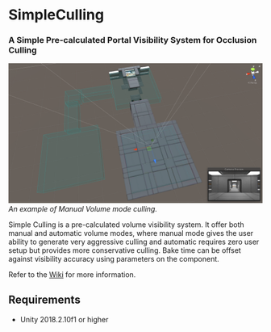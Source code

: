 # SimpleCulling
### A Simple Pre-calculated Portal Visibility System for Occlusion Culling

![alt text](https://github.com/Kink3d/SimpleCulling/blob/master/Images/00.png?raw=true)
*An example of Manual Volume mode culling.*

Simple Culling is a pre-calculated volume visibility system. It offer both manual and automatic volume modes, where manual mode gives the user ability to generate very aggressive culling and automatic requires zero user setup but provides more conservative culling. Bake time can be offset against visibility accuracy using parameters on the component.

Refer to the [Wiki](https://github.com/Kink3d/SimpleCulling/wiki/Home) for more information.

## Requirements
- Unity 2018.2.10f1 or higher
